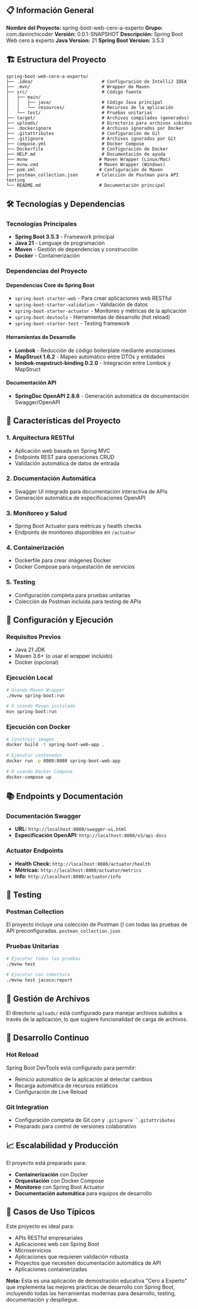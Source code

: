 ## 📋 Información General

**Nombre del Proyecto:** spring-boot-web-cero-a-experto
**Grupo:** com.davinchicoder
**Versión:** 0.0.1-SNAPSHOT
**Descripción:** Spring Boot Web cero a experto
**Java Version:** 21
**Spring Boot Version:** 3.5.3

## 🏗️ Estructura del Proyecto

``` 
spring-boot-web-cero-a-experto/
├── .idea/                          # Configuración de IntelliJ IDEA
├── .mvn/                           # Wrapper de Maven
├── src/                            # Código fuente
│   ├── main/
│   │   ├── java/                   # Código Java principal
│   │   └── resources/              # Recursos de la aplicación
│   └── test/                       # Pruebas unitarias
├── target/                         # Archivos compilados (generados)
├── uploads/                        # Directorio para archivos subidos
├── .dockerignore                   # Archivos ignorados por Docker
├── .gitattributes                  # Configuración de Git
├── .gitignore                      # Archivos ignorados por Git
├── compose.yml                     # Docker Compose
├── Dockerfile                      # Configuración de Docker
├── HELP.md                         # Documentación de ayuda
├── mvnw                           # Maven Wrapper (Linux/Mac)
├── mvnw.cmd                       # Maven Wrapper (Windows)
├── pom.xml                        # Configuración de Maven
├── postman_collection.json       # Colección de Postman para API testing
└── README.md                      # Documentación principal
```

## 🛠️ Tecnologías y Dependencias

### Tecnologías Principales

- **Spring Boot 3.5.3** - Framework principal
- **Java 21** - Lenguaje de programación
- **Maven** - Gestión de dependencias y construcción
- **Docker** - Containerización

### Dependencias del Proyecto

#### Dependencias Core de Spring Boot

- `spring-boot-starter-web` - Para crear aplicaciones web RESTful
- `spring-boot-starter-validation` - Validación de datos
- `spring-boot-starter-actuator` - Monitoreo y métricas de la aplicación
- `spring-boot-devtools` - Herramientas de desarrollo (hot reload)
- `spring-boot-starter-test` - Testing framework

#### Herramientas de Desarrollo

- **Lombok** - Reducción de código boilerplate mediante anotaciones
- **MapStruct 1.6.2** - Mapeo automático entre DTOs y entidades
- **lombok-mapstruct-binding 0.2.0** - Integración entre Lombok y MapStruct

#### Documentación API

- **SpringDoc OpenAPI 2.8.6** - Generación automática de documentación Swagger/OpenAPI

## 🚀 Características del Proyecto

### 1. **Arquitectura RESTful**

- Aplicación web basada en Spring MVC
- Endpoints REST para operaciones CRUD
- Validación automática de datos de entrada

### 2. **Documentación Automática**

- Swagger UI integrado para documentación interactiva de APIs
- Generación automática de especificaciones OpenAPI

### 3. **Monitoreo y Salud**

- Spring Boot Actuator para métricas y health checks
- Endpoints de monitoreo disponibles en `/actuator`

### 4. **Containerización**

- Dockerfile para crear imágenes Docker
- Docker Compose para orquestación de servicios

### 5. **Testing**

- Configuración completa para pruebas unitarias
- Colección de Postman incluida para testing de APIs

## 🔧 Configuración y Ejecución

### Requisitos Previos

- Java 21 JDK
- Maven 3.6+ (o usar el wrapper incluido)
- Docker (opcional)

### Ejecución Local

``` bash
# Usando Maven Wrapper
./mvnw spring-boot:run

# O usando Maven instalado
mvn spring-boot:run
```

### Ejecución con Docker

``` bash
# Construir imagen
docker build -t spring-boot-web-app .

# Ejecutar contenedor
docker run -p 8080:8080 spring-boot-web-app

# O usando Docker Compose
docker-compose up
```

## 📚 Endpoints y Documentación

### Documentación Swagger

- **URL:** `http://localhost:8080/swagger-ui.html`
- **Especificación OpenAPI:** `http://localhost:8080/v3/api-docs`

### Actuator Endpoints

- **Health Check:** `http://localhost:8080/actuator/health`
- **Métricas:** `http://localhost:8080/actuator/metrics`
- **Info:** `http://localhost:8080/actuator/info`

## 🧪 Testing

### Postman Collection

El proyecto incluye una colección de Postman () con todas las pruebas de API preconfiguradas. `postman_collection.json`

### Pruebas Unitarias

``` bash
# Ejecutar todas las pruebas
./mvnw test

# Ejecutar con cobertura
./mvnw test jacoco:report
```

## 📁 Gestión de Archivos

El directorio `uploads/` está configurado para manejar archivos subidos a través de la aplicación, lo que sugiere
funcionalidad de carga de archivos.

## 🔄 Desarrollo Continuo

### Hot Reload

Spring Boot DevTools está configurado para permitir:

- Reinicio automático de la aplicación al detectar cambios
- Recarga automática de recursos estáticos
- Configuración de Live Reload

### Git Integration

- Configuración completa de Git con y `.gitignore``.gitattributes`
- Preparado para control de versiones colaborativo

## 📈 Escalabilidad y Producción

El proyecto está preparado para:

- **Containerización** con Docker
- **Orquestación** con Docker Compose
- **Monitoreo** con Spring Boot Actuator
- **Documentación automática** para equipos de desarrollo

## 🎯 Casos de Uso Típicos

Este proyecto es ideal para:

- APIs RESTful empresariales
- Aplicaciones web con Spring Boot
- Microservicios
- Aplicaciones que requieren validación robusta
- Proyectos que necesiten documentación automática de API
- Aplicaciones containerizadas

**Nota:** Esta es una aplicación de demostración educativa "Cero a Experto" que implementa las mejores prácticas de
desarrollo con Spring Boot, incluyendo todas las herramientas modernas para desarrollo, testing, documentación y
despliegue.
